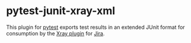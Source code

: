 # pytest-junit-xray-xml
This plugin for [pytest](https://pytest.org) exports test results in an extended JUnit format for consumption by the [Xray plugin](https://www.getxray.app/)
 for [Jira](https://www.atlassian.com/software/jira).
